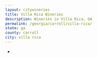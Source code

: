 ```yaml
---
layout: citywineries
title: Villa Rica Wineries
description: Wineries in Villa Rica, GA
permalink: /georgia/carroll/villa-rica/
state: ga
county: carroll
city: villa rica
---
```

-
